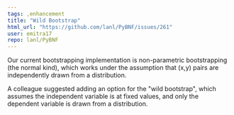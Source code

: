 ```yaml
---
tags: ,enhancement
title: "Wild Bootstrap"
html_url: "https://github.com/lanl/PyBNF/issues/261"
user: emitra17
repo: lanl/PyBNF
---
```


Our current bootstrapping implementation is non-parametric bootstrapping (the normal kind), which works under the assumption that (x,y) pairs are independently drawn from a distribution. 

A colleague suggested adding an option for the "wild bootstrap", which assumes the independent variable is at fixed values, and only the dependent variable is drawn from a distribution. 